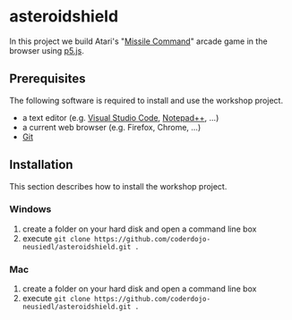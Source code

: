 # asteroidshield

In this project we build Atari's "[Missile Command](https://games.aarp.org/games/atari-missile-command)" arcade game in the browser using [p5.js](https://p5js.org).

## Prerequisites

The following software is required to install and use the workshop project.

* a text editor (e.g. [Visual Studio Code](https://code.visualstudio.com), [Notepad++](https://notepad-plus-plus.org), ...) 
* a current web browser (e.g. Firefox, Chrome, ...)
* [Git](https://git-scm.com/download/win)

## Installation

This section describes how to install the workshop project.

### Windows
1. create a folder on your hard disk and open a command line box
2. execute `git clone https://github.com/coderdojo-neusiedl/asteroidshield.git .`

### Mac
1. create a folder on your hard disk and open a command line box
2. execute `git clone https://github.com/coderdojo-neusiedl/asteroidshield.git .`
